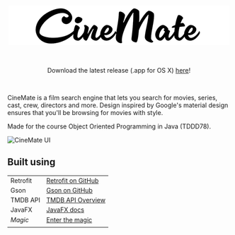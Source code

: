 <p align="center">
<img src="resources/image/logo.png" />
</p>

<br>

<p align="center">
Download the latest release (.app for OS X) <a target="_blank" href="https://github.com/ZinoKader/CineMate/releases/download/1.0/CineMate.app.zip">here</a>!
</p>

<br>


CineMate is a film search engine that lets you search for movies, series, cast,
crew, directors and more. Design inspired by Google's material design ensures that
you'll be browsing for movies with style.

Made for the course Object Oriented Programming in Java (TDDD78).

![CineMate UI](https://www.zinokader.se/img/cinemate_showcase.png)

Built using
----



  
  |  |  |
  | ------ | ------ |
  | Retrofit | [Retrofit on GitHub](https://github.com/square/retrofit) |
  | Gson | [Gson on GitHub](https://github.com/google/gson)|
  | TMDB API | [TMDB API Overview](https://www.themoviedb.org/documentation/api) |
  | JavaFX | [JavaFX docs](http://docs.oracle.com/javase/8/javase-clienttechnologies.htm)  |
  | <i>Magic</i> | [Enter the magic](https://www.zinokader.se) |
  |  |  |



